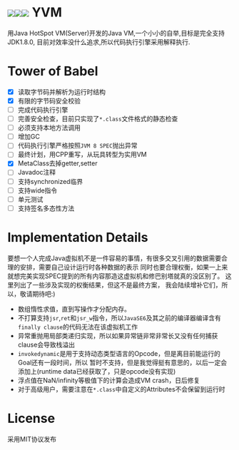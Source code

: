 # ![](https://github.com/racaljk/yvm/blob/master/public/y.png)![](https://github.com/racaljk/yvm/blob/master/public/v.png)![](https://github.com/racaljk/yvm/blob/master/public/m.png) YVM
用Java HotSpot VM(Server)开发的Java VM,一个小小的自举,目标是完全支持JDK1.8.0,
目前对效率没什么追求,所以代码执行引擎采用解释执行.


# Tower of Babel
- [x] 读取字节码并解析为运行时结构
- [x] 有限的字节码安全校验
- [ ] 完成代码执行引擎
- [ ] 完善安全检查，目前只实现了`*.class`文件格式的静态检查
- [ ] 必须支持本地方法调用
- [ ] 增加GC
- [ ] 代码执行引擎严格按照`JVM 8 SPEC`抛出异常
- [ ] 最终计划，用CPP重写，从玩具转型为实用VM
- [x] MetaClass去掉getter,setter
- [ ] Javadoc注释
- [ ] 支持synchronized临界
- [ ] 支持wide指令
- [ ] 单元测试
- [ ] 支持签名多态性方法

# Implementation Details
要想一个人完成Java虚拟机不是一件容易的事情，有很多交叉引用的数据需要合理的安排，需要自己设计运行时各种数据的表示
同时也要合理权衡，如果一上来就想完美实现SPEC提到的所有内容那造这虚拟机和修巴别塔就真的没区别了。
这里列出了一些涉及实现的权衡结果，但这不是最终方案，
我会陆续增补它们，所以，敬请期待吧:)

+ 数组惰性求值，直到写操作才分配内存。
+ 不打算支持`jsr`,`ret`和`jsr_w`指令，所以`JavaSE6`及其之前的编译器编译含有`finally clause`的代码无法在该虚拟机工作
+ 异常重抛用局部类递归实现，所以如果异常链非常非常长又没有任何捕获clause会导致栈溢出
+ `invokedynamic`是用于支持动态类型语言的Opcode，但是离目前能运行的Goal还有一段时间，所以
暂时不支持，但是我觉得挺有意思的，以后一定会添加上(runtime data已经获取了，只是opcode没有实现)
+ 浮点值在NaN/infinity等极值下的计算会造成VM crash，日后修复
+ 对于高级用户，需要注意在`*.class`中自定义的Attributes不会保留到运行时

# License
采用MIT协议发布
